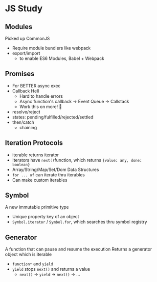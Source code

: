 # JS Study

## Modules
Picked up CommonJS
- Require module bundlers like webpack
- export/import
    - to enable ES6 Modules, Babel + Webpack

## Promises
- For BETTER async exec
- Callback Hell
    - Hard to handle errors
    - Async function's callback -> Event Queue -> Callstack
    - Work this on more! :book:
- resolve/reject
- states: pending/fulfilled/rejected/settled
- then/catch
    - chaining

## Iteration Protocols
- iterable returns iterator
- Iterators have `next()`function, which returns `{value: any, done: boolean}`
- Array/String/Map/Set/Dom Data Structures
- `for ... of` can iterate thru iterables 
- Can make custom iterables

## Symbol
A new immutable primitive type
- Unique property key of an object
- `Symbol.iterator` / `Symbol.for`, which searches thru symbol registry

## Generator
A function that can pause and resume the execution
Returns a generator object which is iterable
- `function*` and `yield`
- `yield` stops `next()` and returns a value
    - `next()` -> `yield` -> `next()` -> ... 

